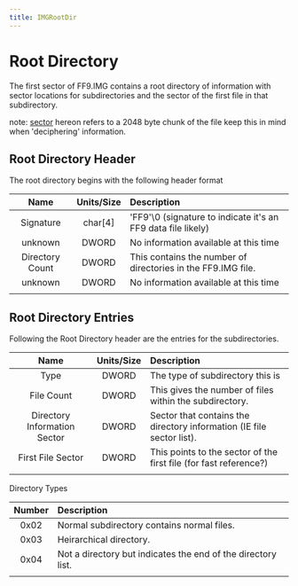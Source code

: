 ```yaml
---
title: IMGRootDir
---
```


# Root Directory

The first sector of FF9.IMG contains a root directory of information with sector locations for subdirectories and the sector of the first file in that subdirectory.

note: [sector](glossary/sector) hereon refers to a 2048 byte chunk of the file keep this in mind when 'deciphering' information.

## Root Directory Header

The root directory begins with the following header format

| Name | Units/Size | Description |
|:--:|:--:|:---|
| Signature | char\[4\] | 'FF9'\0 (signature to indicate it's an FF9 data file likely) |
| unknown | DWORD | No information available at this time |
| Directory Count | DWORD | This contains the number of directories in the FF9.IMG file. |
| unknown | DWORD | No information available at this time |
|  |  |  |

## Root Directory Entries

Following the Root Directory header are the entries for the subdirectories.

| Name | Units/Size | Description |
|:--:|:--:|:---|
| Type | DWORD | The type of subdirectory this is |
| File Count | DWORD | This gives the number of files within the subdirectory. |
| Directory Information Sector | DWORD | Sector that contains the directory information (IE file sector list). |
| First File Sector | DWORD | This points to the sector of the first file (for fast reference?) |
|  |  |  |

Directory Types

| Number | Description                                                  |
|:------:|:-------------------------------------------------------------|
|  0x02  | Normal subdirectory contains normal files.                   |
|  0x03  | Heirarchical directory.                                      |
|  0x04  | Not a directory but indicates the end of the directory list. |
|        |                                                              |
